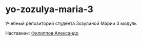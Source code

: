 # yo-zozulya-maria-3
Учебный репозиторий студента Зозулиной Марии 3 модуль

Наставник: [Филиппов Александр](https://t.me/aleksandrfilippov)
